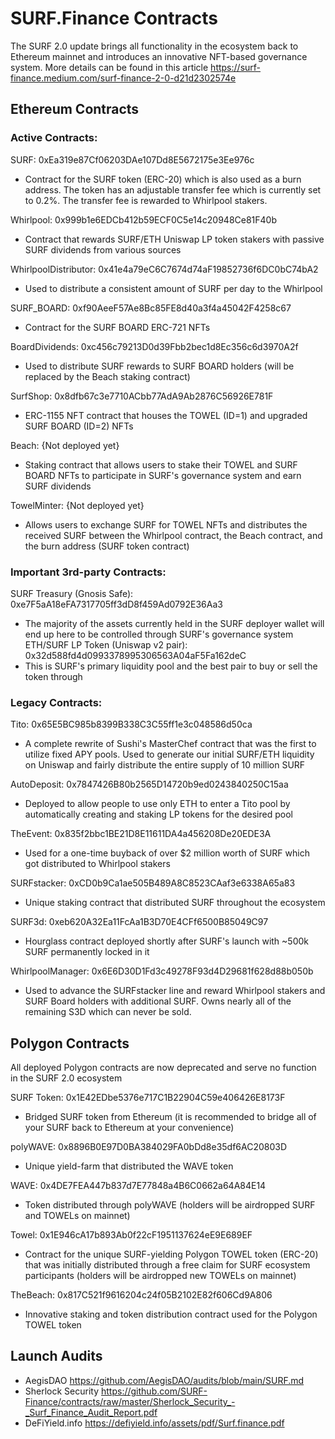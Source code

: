 # SURF.Finance Contracts

The SURF 2.0 update brings all functionality in the ecosystem back to Ethereum mainnet and introduces an innovative NFT-based governance system. More details can be found in this article https://surf-finance.medium.com/surf-finance-2-0-d21d2302574e

## Ethereum Contracts

### Active Contracts:
SURF: 0xEa319e87Cf06203DAe107Dd8E5672175e3Ee976c
- Contract for the SURF token (ERC-20) which is also used as a burn address. The token has an adjustable transfer fee which is currently set to 0.2%. The transfer fee is rewarded to Whirlpool stakers.

Whirlpool: 0x999b1e6EDCb412b59ECF0C5e14c20948Ce81F40b
- Contract that rewards SURF/ETH Uniswap LP token stakers with passive SURF dividends from various sources

WhirlpoolDistributor: 0x41e4a79eC6C7674d74aF19852736f6DC0bC74bA2
- Used to distribute a consistent amount of SURF per day to the Whirlpool

SURF_BOARD: 0xf90AeeF57Ae8Bc85FE8d40a3f4a45042F4258c67
- Contract for the SURF BOARD ERC-721 NFTs

BoardDividends: 0xc456c79213D0d39Fbb2bec1d8Ec356c6d3970A2f
- Used to distribute SURF rewards to SURF BOARD holders (will be replaced by the Beach staking contract)

SurfShop: 0x8dfb67c3e7710ACbb77AdA9Ab2876C56926E781F
- ERC-1155 NFT contract that houses the TOWEL (ID=1) and upgraded SURF BOARD (ID=2) NFTs

Beach: {Not deployed yet}
- Staking contract that allows users to stake their TOWEL and SURF BOARD NFTs to participate in SURF's governance system and earn SURF dividends

TowelMinter: {Not deployed yet}
- Allows users to exchange SURF for TOWEL NFTs and distributes the received SURF between the Whirlpool contract, the Beach contract, and the burn address (SURF token contract)

### Important 3rd-party Contracts:
SURF Treasury (Gnosis Safe): 0xe7F5aA18eFA7317705ff3dD8f459Ad0792E36Aa3
- The majority of the assets currently held in the SURF deployer wallet will end up here to be controlled through SURF's governance system
ETH/SURF LP Token (Uniswap v2 pair): 0x32d588fd4d0993378995306563A04aF5Fa162deC
- This is SURF's primary liquidity pool and the best pair to buy or sell the token through

### Legacy Contracts:
Tito: 0x65E5BC985b8399B338C3C55ff1e3c048586d50ca
- A complete rewrite of Sushi's MasterChef contract that was the first to utilize fixed APY pools. Used to generate our initial SURF/ETH liquidity on Uniswap and fairly distribute the entire supply of 10 million SURF

AutoDeposit: 0x7847426B80b2565D14720b9ed0243840250C15aa
- Deployed to allow people to use only ETH to enter a Tito pool by automatically creating and staking LP tokens for the desired pool

TheEvent: 0x835f2bbc1BE21D8E11611DA4a456208De20EDE3A
- Used for a one-time buyback of over $2 million worth of SURF which got distributed to Whirlpool stakers

SURFstacker: 0xCD0b9Ca1ae505B489A8C8523CAaf3e6338A65a83
- Unique staking contract that distributed SURF throughout the ecosystem

SURF3d: 0xeb620A32Ea11FcAa1B3D70E4CFf6500B85049C97
- Hourglass contract deployed shortly after SURF's launch with ~500k SURF permanently locked in it

WhirlpoolManager: 0x6E6D30D1Fd3c49278F93d4D29681f628d88b050b
- Used to advance the SURFstacker line and reward Whirlpool stakers and SURF Board holders with additional SURF. Owns nearly all of the remaining S3D which can never be sold.


## Polygon Contracts
All deployed Polygon contracts are now deprecated and serve no function in the SURF 2.0 ecosystem

SURF Token: 0x1E42EDbe5376e717C1B22904C59e406426E8173F
- Bridged SURF token from Ethereum (it is recommended to bridge all of your SURF back to Ethereum at your convenience)

polyWAVE: 0x8896B0E97D0BA384029FA0bDd8e35df6AC20803D
- Unique yield-farm that distributed the WAVE token

WAVE: 0x4DE7FEA447b837d7E77848a4B6C0662a64A84E14
- Token distributed through polyWAVE (holders will be airdropped SURF and TOWELs on mainnet)

Towel: 0x1E946cA17b893Ab0f22cF1951137624eE9E689EF
- Contract for the unique SURF-yielding Polygon TOWEL token (ERC-20) that was initially distributed through a free claim for SURF ecosystem participants (holders will be airdropped new TOWELs on mainnet)

TheBeach: 0x817C521f9616204c24f05B2102E82f606Cd9A806
- Innovative staking and token distribution contract used for the Polygon TOWEL token

## Launch Audits
- AegisDAO https://github.com/AegisDAO/audits/blob/main/SURF.md
- Sherlock Security https://github.com/SURF-Finance/contracts/raw/master/Sherlock_Security_-_Surf_Finance_Audit_Report.pdf
- DeFiYield.info https://defiyield.info/assets/pdf/Surf.finance.pdf